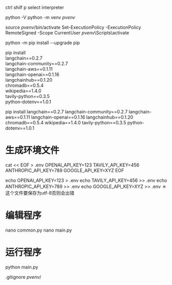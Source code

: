 ctrl shilf p
select interpreter

python -V
python -m venv _pvenv_

source _pvenv_/bin/activate
Set-ExecutionPolicy -ExecutionPolicy RemoteSigned -Scope CurrentUser
_pvenv_\Scripts\activate


python -m pip install --upgrade pip

pip install \
langchain==0.2.7 \
langchain-community==0.2.7 \
langchain-aws==0.1.11 \
langchain-openai==0.1.16 \
langchainhub==0.1.20 \
chromadb==0.5.4 \
wikipedia==1.4.0 \
tavily-python==0.3.5 \
python-dotenv==1.0.1

pip install langchain==0.2.7 langchain-community==0.2.7 langchain-aws==0.1.11 langchain-openai==0.1.16 langchainhub==0.1.20 chromadb==0.5.4 wikipedia==1.4.0 tavily-python==0.3.5 python-dotenv==1.0.1

# 生成环境文件
cat << EOF > .env
OPENAI_API_KEY=123
TAVILY_API_KEY=456
ANTHROPIC_API_KEY=789
GOOGLE_API_KEY=XYZ
EOF

echo OPENAI_API_KEY=123 > .env
echo TAVILY_API_KEY=456 >> .env
echo ANTHROPIC_API_KEY=789 >> .env
echo GOOGLE_API_KEY=XYZ >> .env
＊这个文件要保存为utf-8否则会出错

# 编辑程序
nano common.py
nano main.py

# 运行程序
python main.py

.gitignore
_pvenv_/
